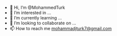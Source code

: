 - 👋 Hi, I’m @MohammedTurk
- 👀 I’m interested in ...
- 🌱 I’m currently learning ...
- 💞️ I’m looking to collaborate on ...
- 📫 How to reach me mohammadjturk7@gmail.com

<!---
MohammedTurk/MohammedTurk is a ✨ special ✨ repository because its `README.md` (this file) appears on your GitHub profile.
You can click the Preview link to take a look at your changes.
--->
